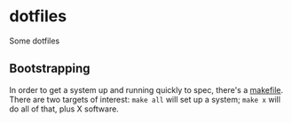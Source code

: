 # dotfiles

Some dotfiles

## Bootstrapping

In order to get a system up and running quickly to spec, there's a [makefile](bootstrap/Makefile). There are two targets of interest: `make all` will set up a system; `make x` will do all of that, plus X software.
